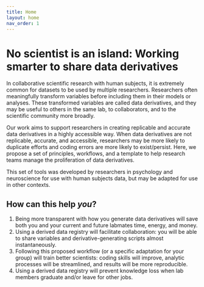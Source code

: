 ```yaml
---
title: Home
layout: home
nav_order: 1
---
```


# No scientist is an island: Working smarter to share data derivatives
In collaborative scientific research with human subjects, it is extremely common for datasets to be used by multiple researchers. Researchers often meaningfully transform variables before including them in their models or analyses. These transformed variables are called data derivatives, and they may be useful to others in the same lab, to collaborators, and to the scientific community more broadly. 

Our work aims to support researchers in creating replicable and accurate data derivatives in a highly accessible way. When data derivatives are not replicable, accurate, and accessible, researchers may be more likely to duplicate efforts and coding errors are more likely to exist/persist. Here, we propose a set of principles, workflows, and a template to help research teams manage the proliferation of data derivatives. 

This set of tools was developed by researchers in psychology and neuroscience for use with human subjects data, but may be adapted for use in other contexts. 


## How can this help _you_? 
1. Being more transparent with how you generate data derivatives will save both you and your current and future labmates time, energy, and money.
2. Using a derived data registry will facilitate collaboration: you will be able to share variables and derivative-generating scripts almost instantaneously.
3. Following this proposed workflow (or a specific adaptation for your group) will train better scientists: coding skills will improve, analytic processes will be streamlined, and results will be more reproducible.
4. Using a derived data registry will prevent knowledge loss when lab members graduate and/or leave for other jobs.
